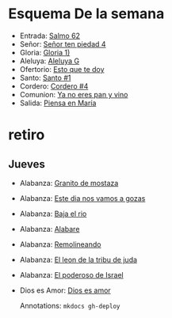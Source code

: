 # Esquema De la semana

- Entrada: [Salmo 62](entrada/salmo_62.md)
- Señor: [Señor ten piedad 4](senior_ten_piedad/senior_5.md)
- Gloria: [Gloria 1)](gloria/gloria_1.md)
- Aleluya: [Aleluya G](aleluya/aleluya_g.md)
- Ofertorio: [Esto que te doy](ofertorio/esto_que_te_doy.md)
- Santo: [Santo #1](santo/santo_1.md)
- Cordero: [Cordero #4](cordero/cordero_4.md)
- Comunion: [Ya no eres pan y vino](comunion/ya_no_eres_pan_y_vino.md)
- Salida: [Piensa en María](salida/piensa_en_maria.md)

# retiro

## Jueves

- Alabanza: [Granito de mostaza](alabanzas/mostaza.md)
- Alabanza: [Este dia nos vamos a gozas](alabanzas/este_dia_nos_vamos_a_gozar.md)
- Alabanza: [Baja el rio](alabanzas/baja_el_rio.md)
- Alabanza: [Alabare](alabanzas/alabare.md)
- Alabanza: [Remolineando](alabanzas/remolineando.md)
- Alabanza: [El leon de la tribu de juda](alabanzas/el_leon_de_la_tribu.md)
- Alabanza: [El poderoso de Israel](alabanzas/el_poderoso_de_israel.md)

- Dios es Amor: [Dios es amor](entrada/dios_es_amor.md)



  Annotations:
  `mkdocs gh-deploy`
